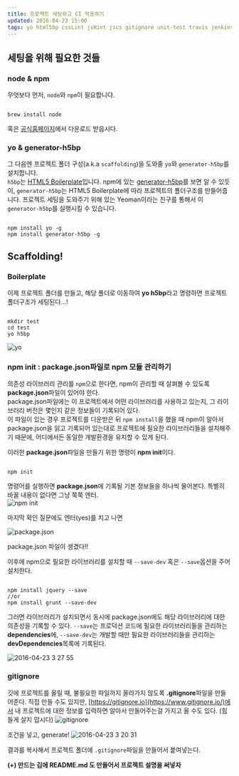 ```yaml
---
title: 프로젝트 세팅하고 CI 적용하기  
updated: 2016-04-23 15:00
tags: yo html5bp cssLint jsHint jscs gitignore unit-test travis jenkins 
---
```


## 세팅을 위해 필요한 것들 
### node & npm
무엇보다 먼저, `node`와 `npm`이 필요합니다. 
<pre class="language-bash"><code>
brew install node
</code></pre>

혹은 [공식홈페이지](https://nodejs.org/ko/)에서 다운로드 받읍시다. 

### yo & generator-h5bp
그 다음엔 프로젝트 폴더 구성(a.k.a `scaffolding`)을 도와줄 `yo`와 `generator-h5bp`를 설치합니다.     
`h5bp`는 [HTML5 Boilerplate](https://html5boilerplate.com/)입니다. 
npm에 있는 [generator-h5bp](https://www.npmjs.com/package/generator-h5bp)를 보면 알 수 있듯이,
`generator-h5bp`는 HTML5 Boilerplate에 따라 프로젝트의 폴더구조를 만들어줍니다. 
프로젝트 세팅을 도와주기 위해 있는 Yeoman이라는 친구를 통해서 이 `generator-h5bp`를 실행시킬 수 있습니다. 

<pre class="language-bash"><code>
npm install yo -g
npm install generator-h5bp -g
</code></pre>

## Scaffolding!
### Boilerplate
이제 프로젝트 폴더를 만들고, 해당 폴더로 이동하여 **yo h5bp**라고 명령하면 프로젝트 폴더구조가 세팅된다...! 
<pre class="language-bash"><code>
mkdir test
cd test
yo h5bp
</code></pre>

![yo](https://cloud.githubusercontent.com/assets/7744615/14759601/5b1c5e8a-0963-11e6-8ea1-c93cdb2019ae.png)

### npm init : package.json파일로 npm 모듈 관리하기 
의존성 라이브러리 관리를 `npm`으로 한다면, npm이 관리할 때 살펴볼 수 있도록 **package.json**파일이 있어야 한다.    
package.json파일에는 
이 프로젝트에서 어떤 라이브러리를 사용하고 있는지, 그 라이브러리 버전은 몇인지 같은 정보들이 기록되어 있다.     
이 파일이 있는 경우 
프로젝트를 다운받은 뒤 `npm install`을 했을 때 npm이 알아서 package.json을 읽고 기록되어 있는대로 프로젝트에 필요한 라이브러리들을 
설치해주기 때문에, 어디에서든 동일한 개발환경을 유지할 수 있게 된다.    

이러한 **package.json**파일을 만들기 위한 명령이 **npm init**이다. 
<pre class="language-bash"><code>
npm init
</code></pre>

명령어를 실행하면 **package.json**에 기록될 기본 정보들을 하나씩 물어본다. 특별히 바꿀 내용이 없다면 그냥 쭉쭉 엔터.  
![npm init](https://cloud.githubusercontent.com/assets/7744615/14759643/901c1ac0-0964-11e6-8024-884b8138f587.png)

마지막 확인 질문에도 엔터(yes)를 치고 나면 

![package.json](https://cloud.githubusercontent.com/assets/7744615/14759657/0f9b8bdc-0965-11e6-8b00-a4489aa28fcd.png)

package.json 파일이 생겼다!!     

이후에 npm으로 필요한 라이브러리를 설치할 때 `--save-dev` 혹은 `--save`옵션을 주어 설치한다. 

<pre class="language-bash"><code>
npm install jquery --save
//or
npm install grunt --save-dev
</code></pre>

그러면 라이브러리가 설치되면서 동시에 package.json에도 해당 라이브러리에 대한 의존성을 기록할 수 있다. 
`--save`는 프로덕션 코드에 필요한 라이브러리들을 관리하는 **dependencies**에, `--save-dev`는 개발할 때만 필요한 라이브러리들을 관리하는 
**devDependencies**목록에 기록된다. 

![2016-04-23 3 27 55](https://cloud.githubusercontent.com/assets/7744615/14759741/4dc60f2e-0968-11e6-99f8-64e986c01b98.png)

### gitignore
깃에 프로젝트를 올릴 때, 불필요한 파일까지 올라가지 않도록 **.gitignore**파일을 만들어준다. 
직접 만들 수도 있지만, [https://gitignore.io](https://www.gitignore.io/)에서 내 프로젝트에 대한 정보를 입력하면 알아서 만들어주는걸 가지고 올 수도 있다. 
(힘들게 살지 맙시다)
![gitignore](https://cloud.githubusercontent.com/assets/7744615/14759703/c3e37d7e-0966-11e6-882e-c26c979f6fa1.png)

조건을 넣고, generate!
![2016-04-23 3 20 31](https://cloud.githubusercontent.com/assets/7744615/14759715/f745b786-0966-11e6-9c68-81807079c34e.png)

결과를 복사해서 프로젝트 폴더에 `.gitignore`파일을 만들어서 붙여넣는다. 

**(+) 만드는 김에 README.md 도 만들어서 프로젝트 설명을 써넣자**

